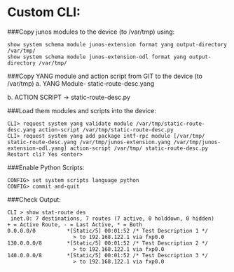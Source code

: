 # Custom CLI:
 
###Copy junos modules to the device (to /var/tmp) using:
```
show system schema module junos-extension format yang output-directory /var/tmp/
show system schema module junos-extension-odl format yang output-directory /var/tmp/
```

###Copy YANG module and action script from GIT to the device (to /var/tmp)
a. YANG Module- static-route-desc.yang

b. ACTION SCRIPT -> static-route-desc.py

###Load them modules and scripts into the device:
```
CLI> request system yang validate module /var/tmp/static-route-desc.yang action-script /var/tmp/static-route-desc.py
CLI> request system yang add package intf-rpc module [/var/tmp/ static-route-desc.yang /var/tmp/junos-extension.yang /var/tmp/junos-extension-odl.yang] action-script /var/tmp/ static-route-desc.py
Restart cli? Yes <enter>
```

###Enable Python Scripts:
```
CONFIG> set system scripts language python
CONFIG> commit and-quit
```

###Check Output:
```
CLI > show stat-route des   
 inet.0: 7 destinations, 7 routes (7 active, 0 holddown, 0 hidden)
+ = Active Route, - = Last Active, * = Both
0.0.0.0/0          *[Static/5] 00:01:52 /* Test Description 1 */
                     > to 192.168.122.1 via fxp0.0
130.0.0.0/8        *[Static/5] 00:01:52 /* Test Description 2 */
                     > to 192.168.122.1 via fxp0.0
140.0.0.0/8        *[Static/5] 00:01:52 /* Test Description 3 */
                     > to 192.168.122.1 via fxp0.0
```
